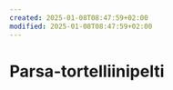 ```yaml
---
created: 2025-01-08T08:47:59+02:00
modified: 2025-01-08T08:47:59+02:00
---
```


# Parsa-tortelliinipelti

